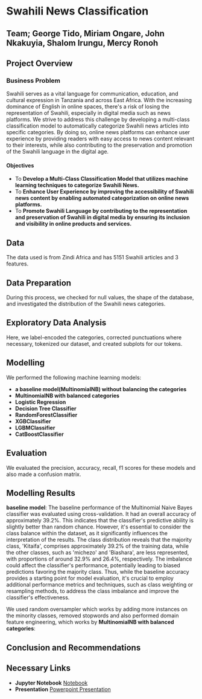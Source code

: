 # **Swahili News Classification**
## **Team;** George Tido, Miriam Ongare, John Nkakuyia, Shalom Irungu, Mercy Ronoh
## Project Overview
### Business Problem
Swahili serves as a vital language for communication, education, and cultural expression in Tanzania and across East Africa. With the increasing dominance of English in online spaces, there's a risk of losing the representation of Swahili, especially in digital media such as news platforms. We strive to address this challenge by developing a multi-class classification model to automatically categorize Swahili news articles into specific categories. By doing so, online news platforms can enhance user experience by providing readers with easy access to news content relevant to their interests, while also contributing to the preservation and promotion of the Swahili language in the digital age.
#### Objectives
* To **Develop a Multi-Class Classification Model that utilizes machine learning techniques to categorize Swahili News.**
* To **Enhance User Experience by improving the accessibility of Swahili news content by enabling automated categorization on online news platforms.**
* To **Promote Swahili Language by contributing to the representation and preservation of Swahili in digital media by ensuring its inclusion and visibility in online products and services.**
## Data
The data used is from Zindi Africa and has 5151 Swahili articles and 3 features.
## Data Preparation
During this process, we checked for null values, the shape of the database, and investigated the distribution of the Swahili news categories.
## Exploratory Data Analysis
Here, we label-encoded the categories, corrected punctuations where necessary, tokenized our dataset, and created subplots for our tokens.
## Modelling
We performed the following machine learning models:
* **a baseline model(MultinomialNB) without balancing the categories**
* **MultinomialNB with balanced categories**
* **Logistic Regression**	
*	**Decision Tree Classifier**	
*	**RandomForestClassifier**	
*	**XGBClassifier**	
* **LGBMClassifier**	
* **CatBoostClassifier**

## Evaluation
We evaluated the precision, accuracy, recall, f1 scores for these models and also made a confusion matrix.
## Modelling Results
**baseline model**: The baseline performance of the Multinomial Naive Bayes classifier was evaluated using cross-validation. It had an overall accuracy of approximately 39.2%. This indicates that the classifier's predictive ability is slightly better than random chance. However, it's essential to consider the class balance within the dataset, as it significantly influences the interpretation of the results. The class distribution reveals that the majority class, 'Kitaifa', comprises approximately 39.2% of the training data, while the other classes, such as 'michezo' and 'Biashara', are less represented, with proportions of around 32.9% and 26.4%, respectively. The imbalance could affect the classifier's performance, potentially leading to biased predictions favoring the majority class. Thus, while the baseline accuracy provides a starting point for model evaluation, it's crucial to employ additional performance metrics and techniques, such as class weighting or resampling methods, to address the class imbalance and improve the classifier's effectiveness.

We used random oversampler which works by adding more instances on the minority classes, removed stopwords and also performed domain feature engineering, which works by
**MultinomialNB with balanced categories**: 



  ## Conclusion and Recommendations 



  ## Necessary Links
* **Jupyter Notebook** [Notebook]()
* **Presentation** [Powerpoint Presentation]()


